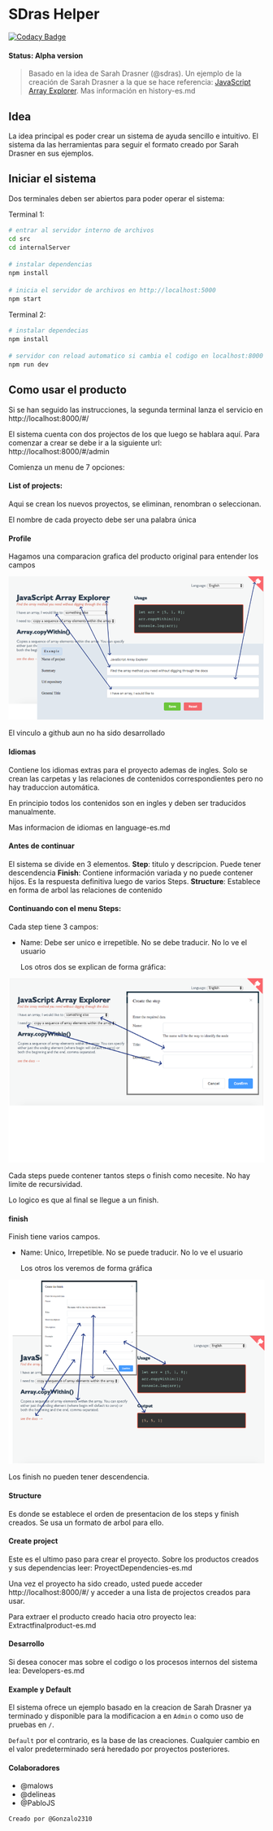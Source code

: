 # SDras Helper
[![Codacy Badge](https://api.codacy.com/project/badge/Grade/1725baabb7114607bbd116f394f06e00)](https://www.codacy.com/app/godan2310/SDras-Helper?utm_source=github.com&amp;utm_medium=referral&amp;utm_content=Gonzalo2310/SDras-Helper&amp;utm_campaign=Badge_Grade)

#### Status: Alpha version

> Basado en la idea de Sarah Drasner (@sdras). Un ejemplo de la creación de Sarah Drasner a la que se hace referencia:  [JavaScript Array Explorer](https://codepen.io/sdras/full/gogVRX/). Mas información en history-es.md

## Idea

La idea principal es poder crear un sistema de ayuda sencillo e intuitivo. El sistema da las herramientas para seguir el formato creado por Sarah Drasner en sus ejemplos.

## Iniciar el sistema

Dos terminales deben ser abiertos para poder operar el sistema:

Terminal 1:

``` bash
# entrar al servidor interno de archivos
cd src
cd internalServer

# instalar dependencias
npm install

# inicia el servidor de archivos en http://localhost:5000
npm start
```
Terminal 2:
``` bash
# instalar dependecias
npm install

# servidor con reload automatico si cambia el codigo en localhost:8000
npm run dev
```

## Como usar el producto

Si se han seguido las instrucciones, la segunda terminal lanza el servicio en http://localhost:8000/#/

El sistema cuenta con dos projectos de los que luego se hablara aquí. Para comenzar a crear se debe ir a la siguiente url: http://localhost:8000/#/admin

Comienza un menu de 7 opciones:

#### List of projects:

Aqui se crean los nuevos proyectos, se eliminan, renombran o seleccionan.

El nombre de cada proyecto debe ser una palabra única

#### Profile

Hagamos una comparacion grafica del producto original para entender los campos

![profile example](images/profile.png)

El vinculo a github aun no ha sido desarrollado

#### Idiomas

Contiene los idiomas extras para el proyecto ademas de ingles. Solo se crean las carpetas y las relaciones de contenidos correspondientes pero no hay traduccion automática.

En principio todos los contenidos son en ingles y deben ser traducidos manualmente.

Mas informacion de idiomas en language-es.md

#### Antes de continuar

El sistema se divide en 3 elementos.
**Step**: titulo y descripcion. Puede tener descendencia
**Finish**: Contiene información variada y no puede contener hijos. Es la respuesta definitiva luego de varios Steps.
**Structure**: Establece en forma de arbol las relaciones de contenido

#### Continuando con el menu Steps:

Cada step tiene 3 campos: 

* Name: Debe ser unico e irrepetible. No se debe traducir. No lo ve el usuario

  Los otros dos se explican de forma gráfica:

![Steps](images/steps.png)

Cada steps puede contener tantos steps o finish como necesite. No hay limite de recursividad.

Lo logico es que al final se llegue a un finish.

####  finish

Finish tiene varios campos. 

* Name: Unico, Irrepetible. No se puede traducir. No lo ve el usuario

  Los otros los veremos de forma gráfica

![finish](images/finish.png)

Los finish no pueden tener descendencia.

#### Structure

Es donde se establece el orden de presentacion de los steps y finish creados. Se usa un formato de arbol para ello.

#### Create project

Este es el ultimo paso para crear el proyecto. Sobre los productos creados y sus dependencias leer: ProyectDependencies-es.md

Una vez el proyecto ha sido creado, usted puede acceder http://localhost:8000/#/ y acceder a una lista de projectos creados para usar.

Para extraer el producto creado hacia otro proyecto lea: Extractfinalproduct-es.md

#### Desarrollo

Si desea conocer mas sobre el codigo o los procesos internos del sistema lea: Developers-es.md

#### Example y Default

El sistema ofrece un ejemplo basado en la creacion de Sarah Drasner ya terminado y disponible para la modificacion a en `Admin` o como uso de pruebas en `/`.

`Default`  por el contrario, es la base de las creaciones. Cualquier cambio en el valor predeterminado será heredado por proyectos posteriores.



#### Colaboradores

* @malows 
* @delineas
* @PabloJS



```
Creado por @Gonzalo2310
```